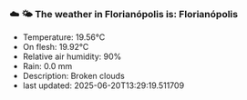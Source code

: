 ### ☁️ 🌤️  The weather in Florianópolis is: Florianópolis

- Temperature: 19.56°C
- On flesh: 19.92°C
- Relative air humidity: 90%
- Rain: 0.0 mm
- Description: Broken clouds
- last updated: 2025-06-20T13:29:19.511709
